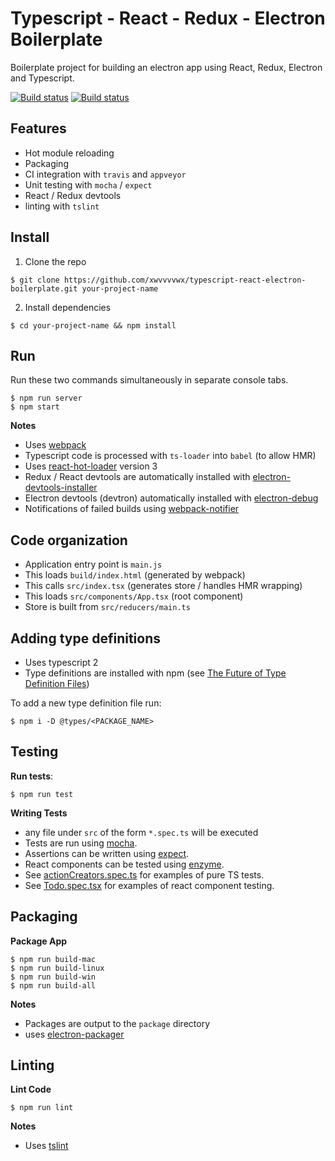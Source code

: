 # Typescript - React - Redux - Electron Boilerplate

Boilerplate project for building an electron app using React, Redux, Electron and Typescript.

[![Build status](https://ci.appveyor.com/api/projects/status/o5rekt4awy1k8xj5?svg=true)](https://ci.appveyor.com/project/xwvvvvwx/typescript-boilerplate)
[![Build status](https://travis-ci.org/xwvvvvwx/typescript-react-electron-boilerplate.svg?branch=master)](https://travis-ci.org/xwvvvvwx/typescript-react-electron-boilerplate)

## Features

- Hot module reloading
- Packaging
- CI integration with `travis` and `appveyor`
- Unit testing with `mocha` / `expect`
- React / Redux devtools
- linting with `tslint`

## Install

1. Clone the repo

```
$ git clone https://github.com/xwvvvvwx/typescript-react-electron-boilerplate.git your-project-name
```

2. Install dependencies

```
$ cd your-project-name && npm install
```

## Run

Run these two commands simultaneously in separate console tabs.
```
$ npm run server
$ npm start
```

**Notes**
- Uses [webpack](https://webpack.github.io/)
- Typescript code is processed with `ts-loader` into `babel` (to allow HMR)
- Uses [react-hot-loader](https://github.com/gaearon/react-hot-loader) version 3
- Redux / React devtools are automatically installed with [electron-devtools-installer](https://github.com/GPMDP/electron-devtools-installer)
- Electron devtools (devtron) automatically installed with [electron-debug](https://github.com/sindresorhus/electron-debug)
- Notifications of failed builds using [webpack-notifier](https://www.npmjs.com/package/webpack-notifier)

## Code organization

- Application entry point is `main.js`
- This loads `build/index.html` (generated by webpack)
- This calls `src/index.tsx` (generates store / handles HMR wrapping)
- This loads `src/components/App.tsx` (root component)
- Store is built from `src/reducers/main.ts`

## Adding type definitions

- Uses typescript 2
- Type definitions are installed with npm (see [The Future of Type Definition Files](https://blogs.msdn.microsoft.com/typescript/2016/06/15/the-future-of-declaration-files/))

To add a new type definition file run:
```
$ npm i -D @types/<PACKAGE_NAME>
```

## Testing

**Run tests**:<br>
```
$ npm run test
```

**Writing Tests**
- any file under `src` of the form `*.spec.ts` will be executed
- Tests are run using [mocha](https://mochajs.org/).
- Assertions can be written using [expect](https://github.com/mjackson/expect).
- React components can be tested using [enzyme](http://airbnb.io/enzyme/index.html).
- See [actionCreators.spec.ts](https://github.com/xwvvvvwx/typescript-boilerplate/blob/master/src/actions/test/actionCreators.spec.ts) for examples of pure TS tests.
- See [Todo.spec.tsx](https://github.com/xwvvvvwx/typescript-react-electron-boilerplate/tree/master/src/components/test/Todo.spec.tsx) for examples of react component testing.

## Packaging

**Package App**
```
$ npm run build-mac
$ npm run build-linux
$ npm run build-win
$ npm run build-all
```

**Notes**
- Packages are output to the `package` directory
- uses [electron-packager](https://github.com/electron-userland/electron-packager)

## Linting

**Lint Code**
```
$ npm run lint
```

**Notes**
- Uses [tslint](http://palantir.github.io/tslint/)